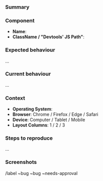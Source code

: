 ### Summary

### Component
- **Name**:
- **ClassName / "Devtools' JS Path"**:


### Expected behaviour
...

### Current behaviour
...

### Context
- **Operating System**:
- **Browser**: Chrome / Firefox / Edge / Safari 
- **Device**: Computer / Tablet / Mobile 
- **Layout Columns**: 1 / 2 / 3 


### Steps to reproduce
...

### Screenshots


/label ~bug ~bug ~needs-approval
